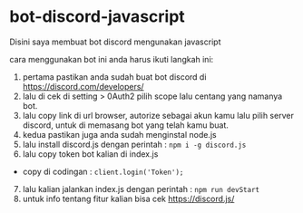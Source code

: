 # bot-discord-javascript
Disini saya membuat bot discord mengunakan javascript

cara menggunakan bot ini anda harus ikuti langkah ini:

1. pertama pastikan anda sudah buat bot discord  di https://discord.com/developers/
2. lalu di cek di setting > 0Auth2 pilih scope lalu centang yang namanya bot.
3. lalu copy link di url browser, autorize sebagai akun kamu lalu pilih server discord, untuk di memasang bot
yang telah kamu buat.
4. kedua pastikan juga anda sudah menginstal node.js
5. lalu install discord.js dengan perintah : `npm i -g discord.js`
6. lalu copy token bot kalian di index.js 
  - copy di codingan : `client.login('Token');`
7. lalu kalian jalankan index.js dengan perintah : `npm run devStart`
8. untuk info tentang fitur kalian bisa cek https://discord.js/




